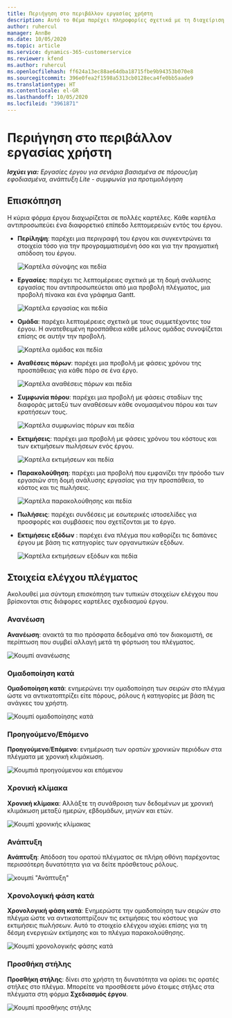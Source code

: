 ```yaml
---
title: Περιήγηση στο περιβάλλον εργασίας χρήστη
description: Αυτό το θέμα παρέχει πληροφορίες σχετικά με τη διαχείριση έργων στο Dynamics 365 Project Operations.
author: ruhercul
manager: AnnBe
ms.date: 10/05/2020
ms.topic: article
ms.service: dynamics-365-customerservice
ms.reviewer: kfend
ms.author: ruhercul
ms.openlocfilehash: ff624a13ec88ae64dba18715fbe9b94353b070e8
ms.sourcegitcommit: 396e0fea2f1598a5313cb0128eca4fe0bb5aade9
ms.translationtype: HT
ms.contentlocale: el-GR
ms.lasthandoff: 10/05/2020
ms.locfileid: "3961871"
---
```

# <a name="navigating-the-user-interface"></a>Περιήγηση στο περιβάλλον εργασίας χρήστη

_**Ισχύει για:** Εργασίες έργου για σενάρια βασισμένα σε πόρους/μη εφοδιασμένα, ανάπτυξη Lite - συμφωνία για προτιμολόγηση_

## <a name="overview"></a>Επισκόπηση

Η κύρια φόρμα έργου διαχωρίζεται σε πολλές καρτέλες. Κάθε καρτέλα αντιπροσωπεύει ένα διαφορετικό επίπεδο λεπτομερειών εντός του έργου.

- **Περίληψη**: παρέχει μια περιγραφή του έργου και συγκεντρώνει τα στοιχεία τόσο για την προγραμματισμένη όσο και για την πραγματική απόδοση του έργου.

    ![Καρτέλα σύνοψης και πεδία](media/navigation7.png)

- **Εργασίες**: παρέχει τις λεπτομέρειες σχετικά με τη δομή ανάλυσης εργασίας που αντιπροσωπεύεται από μια προβολή πλέγματος, μια προβολή πίνακα και ένα γράφημα Gantt.

    ![Καρτέλα εργασίας και πεδία](media/navigation8.png)

- **Ομάδα**: παρέχει λεπτομέρειες σχετικά με τους συμμετέχοντες του έργου. Η ανατεθειμένη προσπάθεια κάθε μέλους ομάδας συνοψίζεται επίσης σε αυτήν την προβολή.

    ![Καρτέλα ομάδας και πεδία](media/navigation9.png)

- **Αναθέσεις πόρων**: παρέχει μια προβολή με φάσεις χρόνου της προσπάθειας για κάθε πόρο σε ένα έργο.

    ![Καρτέλα αναθέσεις πόρων και πεδία](media/navigation10.png)

- **Συμφωνία πόρου**: παρέχει μια προβολή με φάσεις σταδίων της διαφοράς μεταξύ των αναθέσεων κάθε ονομασμένου πόρου και των κρατήσεων τους.

    ![Καρτέλα συμφωνίας πόρων και πεδία](media/navigation11.png)

- **Εκτιμήσεις**: παρέχει μια προβολή με φάσεις χρόνου του κόστους και των εκτιμήσεων πωλήσεων ενός έργου.

    ![Καρτέλα εκτιμήσεων και πεδία](media/navigation12.png)

- **Παρακολούθηση**: παρέχει μια προβολή που εμφανίζει την πρόοδο των εργασιών στη δομή ανάλυσης εργασίας για την προσπάθεια, το κόστος και τις πωλήσεις.

    ![Καρτέλα παρακολούθησης και πεδία](media/navigation13.png)

- **Πωλήσεις**: παρέχει συνδέσεις με εσωτερικές ιστοσελίδες για προσφορές και συμβάσεις που σχετίζονται με το έργο.

- **Εκτιμήσεις εξόδων** : παρέχει ένα πλέγμα που καθορίζει τις δαπάνες έργου με βάση τις κατηγορίες των οργανωτικών εξόδων.

    ![Καρτέλα εκτιμήσεων εξόδων και πεδία](media/navigation14.png)

## <a name="grid-controls"></a>Στοιχεία ελέγχου πλέγματος

Ακολουθεί μια σύντομη επισκόπηση των τυπικών στοιχείων ελέγχου που βρίσκονται στις διάφορες καρτέλες σχεδιασμού έργου.

### <a name="refresh"></a>Ανανέωση

**Ανανέωση**: ανακτά τα πιο πρόσφατα δεδομένα από τον διακομιστή, σε περίπτωση που συμβεί αλλαγή μετά τη φόρτωση του πλέγματος.

![Κουμπί ανανέωσης](media/navigation7.png)

### <a name="group-by"></a>Ομαδοποίηση κατά

**Ομαδοποίηση κατά**: ενημερώνει την ομαδοποίηση των σειρών στο πλέγμα ώστε να αντικατοπτρίζει είτε πόρους, ρόλους ή κατηγορίες με βάση τις ανάγκες του χρήστη.

![Κουμπί ομαδοποίησης κατά](media/navigation6.png)

### <a name="previousnext"></a>Προηγούμενο/Επόμενο

**Προηγούμενο**/**Επόμενο**: ενημέρωση των ορατών χρονικών περιόδων στα πλέγματα με χρονική κλιμάκωση.

![Κουμπιά προηγούμενου και επόμενου](media/navigation2.png)

### <a name="timescale"></a>Χρονική κλίμακα

**Χρονική κλίμακα**: Αλλάξτε τη συνάθροιση των δεδομένων με χρονική κλιμάκωση μεταξύ ημερών, εβδομάδων, μηνών και ετών.

![Κουμπί χρονικής κλίμακας](media/navigation3.png)

### <a name="expand"></a>Ανάπτυξη

**Ανάπτυξη**: Απόδοση του ορατού πλέγματος σε πλήρη οθόνη παρέχοντας περισσότερη δυνατότητα για να δείτε πρόσθετους ρόλους.

![κουμπί "Ανάπτυξη"](media/navigation4.png)

### <a name="time-phase-by"></a>Χρονολογική φάση κατά

**Χρονολογική φάση κατά**: Ενημερώστε την ομαδοποίηση των σειρών στο πλέγμα ώστε να αντικατοπτρίζουν τις εκτιμήσεις του κόστους για εκτιμήσεις πωλήσεων. Αυτό το στοιχείο ελέγχου ισχύει επίσης για τη δέσμη ενεργειών εκτίμησης και το πλέγμα παρακολούθησης.

![Κουμπί χρονολογικής φάσης κατά](media/navigation0.png)

### <a name="add-column"></a>Προσθήκη στήλης

**Προσθήκη στήλης**: δίνει στο χρήστη τη δυνατότητα να ορίσει τις ορατές στήλες στο πλέγμα. Μπορείτε να προσθέσετε μόνο έτοιμες στήλες στα πλέγματα στη φόρμα **Σχεδιασμός έργου**.

![Κουμπί προσθήκης στήλης](media/navigation5.png)
